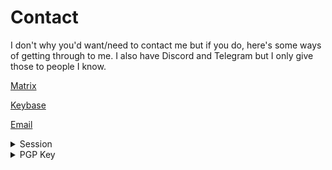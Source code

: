 # Contact

I don't why you'd want/need to contact me but if you do, here's some ways of getting through to me.
I also have Discord and Telegram but I only give those to people I know.

[Matrix](https://matrix.to/#/@corrupteddrive:matrix.org)

[Keybase](https://keybase.io/c0rrupted)

[Email](mailto:corrupted@airmail.cc)

<details>
  <summary>Session</summary>
  <br>
  
  <img src=assets/qrcode-session.png>
  
  `055383dcb59a6ca901d354d6e4d1fc0ba865af329c260b379550c77333a16eb746`
</details>

<details>
  <summary>PGP Key</summary>
  <br>

Do not trust any other keys. This is my *only* key.

---

If you want to import my key using something like OpenKeychain or Keyoxide, you can scan the QR code below.

<img src=assets/qrcode-pgp.png>

---

[Click here if you want to import using a file instead](https://raw.githubusercontent.com/corrupteddrive/corrupteddrive/main/assets/31C692AFC08AA9170F8EE49668875AC481232F80.asc)
~~~~~~~~~~~~~~~~~~~~~
-----BEGIN PGP PUBLIC KEY BLOCK-----
mQINBGOs3CQBEADNq486/k1wwOiseT2P5k165UAR4T07aK6JmtM/mkgiy3q+/sUV
tUMWl+74K/bgQEyf3JhTCRZWEDLIFmYMwHNdMys69AQS9HslCQmM9V38jV3nIcgP
12mcxatecC0LhqjiUMnwcJ5fChavvZuYP79EdUyQDJbH221ylHuZcur/ljvmJ4C1
D2MsyWjXygZpEhfzsBX/i0XGjUwqYVWKHw0vp6VqsbptVQPD7H7lGciEEF93olgI
ZQtd44YYW/zEWAgiBd+eFyVjaUMsY0VzQN0zfec686f4N1dhLqHziQWmDbqlFnfq
r0KqB++3X0ktU64ai7rftC4+aI+Vwc66BxtUMvQhd64eJ407BuercBr6PaYaLz63
zBHGeK0+bm+Rcvgy/VW2vMl6PzjzTFOarOw2l6Cn4W6iHnWwaef/icwKtr71UNAB
D4kEFLWsXzPwDnV9rD5LFqR4+dYsEcnWshnYjTfdlKqgDZ9IgEhJumtxmL9wJ1If
RyRg+HLpMbd7ENvUTkLMPtlnn6o85S3C6z70GgRXsS9j6uX5MDJ1ORbiu/tgN8z3
RdK8gpCwHyNxDtZouIHrZkERT5Rk0IZSRJSMqJv4IAVuZvANzFXTjlAfIFAc1GGj
AmMVE4XuZD0MY4/j178tpTLVWmfe64nuIZd9VS/n2t01iwBEGQT0hS4MyQARAQAB
tB1jb3JydXB0ZWQgPGMwcnJ1cHRlZEB0dXRhLmlvPokCTgQTAQgAOBYhBDHGkq/A
iqkXD47klmiHWsSBIy+ABQJjrNwkAhsDBQsJCAcCBhUKCQgLAgQWAgMBAh4BAheA
AAoJEGiHWsSBIy+AHUEQAMmHNxh9b/VkmpaslsxYQbJDIixOCxT7ww0F1FFK52MS
HLdFG+F4ASAEenm56zGwUSWfk9uy3ce08g6c3D5V36eZdsdir3hCtdpje8PY/TZc
BjI/8c3oZ5XzMNOPtk+/Ynv+d/Hah5aHMOPDJJs12nbHBsHGlus2uSqFrfMhQGCx
MIqCFVqjMpySeW9OR3Oce5mTbtkjs7QYvK4RssZrvIIQSEc1CZaJu8RozWQ9C5WV
4Pl9jbqsyHeDiVgLLLIcDRvY9V5p5Kdyy8hN0wc5n0+uQmlAq1ZlnMlZO6pGOvqx
Ge4jFmd8gbOe6AEdoUVXrVP398u5ZC+HtL2fzsWjLzzzg5ZuNWDW1Slk173h0Om1
9xl845Mxi/NSKd6w5qMCCukAmUcSEzW5gKcIOn8T7FgerN03i6HaQqxZ/x9ufsJW
nQj03pwwF2bJIknOqUjYp/nORFI66yAE/7x2e/kVZ+oj6GZlfQYRR5zeteDSosm1
loBr3zBV7VJS6nTLJ7DbNhDoppLQbA09lKNyzGt3SvdkjrEvBWCPFxH3EfNV1+x9
XifmylOJeQWlstp5X+xObZik3yUQfUR/DA6djl1pNoRa716FEsZxZWb2IAtLe5NL
US+IJ/daG0Nuz2dfdWkP3i5bUIq1qTmGWptTlFE2wC01E5DU7bG1Z9aka4V84mFV
tCBjb3JydXB0ZWQgPGNvcnJ1cHRlZEBhaXJtYWlsLmNjPokCTgQTAQgAOBYhBDHG
kq/AiqkXD47klmiHWsSBIy+ABQJj1oy9AhsDBQsJCAcCBhUKCQgLAgQWAgMBAh4B
AheAAAoJEGiHWsSBIy+A7gMP/31qlc+vL6hNaFJ/eVkrY7IC0i9wLv1pCA0n18vh
TlFmPGhmq3gpESxbSYBelr+8YeQM/iuutjT7LgWYXm1J0Y4cgGKc2LLheYCcq3sq
vXbpD+DRanHlwG2aV63L/s6oAdad1+KtTuY5ge6oUthIpKCPHsuiRdVEHoUeutGg
KiSiY/Rkl0gif0zkJq9mWkeby93DYR2wnRzrum6bjYrSXH0t9bEckvC1LLxZPV0c
h5OfsVfTyXxcjZqH2qlUf9FM4MN3w4ZV3KeUfTpI7P0v3XPIq6XP9DgnfCG6jDX9
8Gb5/GmlkG/qaP9tY1JGpeHeXdhQbZd3Ioustoq1o/qNovnGQD6UbLc18IaQQxPz
KdYbajg5kl7Os5qzMAe/ToFgCwRF5STKVaopUYp8V4BiGZvuBiHDObgxFcC+QCnf
5dCF+mNKXqtKyqg+UHba8jBUlh/Pa66niYp7KAhWEHxgTAHQrK/pTv+/sCCp9xCk
epM3pj9iYSoy7f04e+CSaXqNfM85pfpxX8FGwbW1ThIRwTv+YVwFw6HCGpW7zrNO
rTO642XC+5ey/vKvJOFaRORwb7ztZEnK8DJQN/enrVnsdBMq3iWLLMkk59yYwd9T
bkbulLYIeDMFPEyz7EtVQwo1s2LvblUfX94EkHsCs8jJ4k5c9Xk/UBThQCjwrNgP
cFV4uQINBGOs3CQBEADVI5CiEYY+wKr0kqMqJ6qhshYrMfB0fm+QLpZGe99SIkcP
wRPfn1twig1DSZwNF2ie/1By6gBexLlJvWW9EsqnAyRDBk0fS4LPoQlJcqz0B5vS
nEG5l428R/osP+OghrfHxMwk5bkrHGMezsoQaKvY9LKy3FqZaTAnLOH/XipLwYIj
Fa4ckHYu47w4Yo7Zc4bCAZFXOxE7M5hBJ/9x3ywVeXh/drPfcH7yxvcV7gnCYvgH
EjWWaIEMNPSpIPoDQM13757KdpdM7+C1dpdJEahPCsrp7qLiV6mXf8lMgvyrqFpn
80b9E64jF2udJO4qOtreDMnCeK5whSY9YPtbFRslhqxPICaTDWjwomm0C+XhNOEm
KYkJqTy08COqFoAW1Yv+RZheFgIGYJOfGax3l0b/wgX7kpES7W7Ntvfr8lw9Q/vS
OMv8ZIbW+6+QnI6/5A+UEWjxXgmKNaXFt3n5Jpm6G8tglVF879QYOcCmGY2j6yla
LHHjASZMDX/Bl2+jeR9ZcwQLWpkRYzxJolY7/xom8tZXFRGcZpzjDcymoQEFNBjt
i4Ma/kkPh39twRNA92c/IIDwoY4cbJDF0wfutWmHw1K0Eps5jNWjDQB7rc3IVUZG
h+Nmw812lfu3ZJoEvzPg1XgQXJlooYPzOgW07QDuwnZe7zHckx4KvaDj3rQrXQAR
AQABiQI2BBgBCAAgFiEEMcaSr8CKqRcPjuSWaIdaxIEjL4AFAmOs3CQCGwwACgkQ
aIdaxIEjL4CAwRAApYAaY73TQGo8XfC4c9vQZBrC6n4RVqcd1DJ2FDP4Fi4xvuRj
M53+UOLEieDYvowonTQfCSz+3TR81w8MnEibd41opu7uTTgI/B40R550x5M6LKPz
O9FqIt09HaIPjL7ILuArk6lc64kSpDPgI+CTtVJ9nbsZWgqVu4XQ5l4ChBc4dghk
sHwSO/lcco9cSpn1joEF4MgO/STe18gC3J0lOJTK5QgQpQ4GOnAI+Lmf/NV5o4b6
WO5jo/WswWbicuLsrkv27w/YnXSTrIgD4SERMx8W/IXl9WJtmiLKQJKsacrzR4Uy
w20uYAa3Y2cdheX2LZWkTAlyccKAS61aCLiNKsMFAlJWO+HqRnaBf6w+3bCeGgdx
67zHuUr/6FbJPUIPTjldcLvefMSEU8Mhw2Z2jXw5pgZ4HUEjB0TsQYGv1SqUm1VI
zPW4V/g84nIQWdg3oHQBoolR/SmkQCw90mQt9Iq7HuuD6ao9frqwgLe/PahqOJmi
WsfXkLh75Ddvp5YpTcoH/LYr0AJWrTS5fHLERCPqlJ9Lhs7oJ2g3OvHZRS5hAw1q
PlBDWcwYnNCaq7El8Sl6R/fqPQj33y5+UtGSJGMDo4h6dDsslcZDkAQd/thKVxXi
Gt5O/4a4uZSxpmD1A6DmVK9Ue7i5WYjcijG8+btrLCu0/mMytLvJsdiTwvQ=
=4KUA
-----END PGP PUBLIC KEY BLOCK-----
~~~~~~~~~~~~~~~~~~~~~~~~~~~
Fingerprint: `31C692AFC08AA9170F8EE49668875AC481232F80`

Expires: `never` (unless I say otherwise, which will be in a signed message)

</details>
